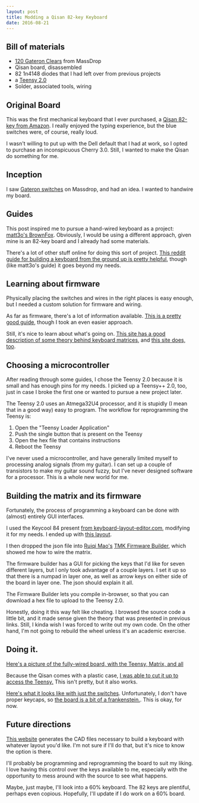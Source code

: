 ```yaml
---
layout: post
title: Modding a Qisan 82-key Keyboard
date: 2016-08-21
---
```



Bill of materials
-----------------

-   [120 Gateron
    Clears](https://deskthority.net/wiki/Gateron_KS-3_series) from
    MassDrop  
-   Qisan board, disassembled  
-   82 1n4148 diodes that I had left over from previous projects  
-   a [Teensy 2.0](http://www.pjrc.com/teensy/index.html)  
-   Solder, associated tools, wiring

Original Board
--------------

This was the first mechanical keyboard that I ever purchased, a [Qisan
82-key from
Amazon](https://www.amazon.com/Qisan-Keyboard-Mechanical-Backlight-Cable-Black/dp/B01890YINM/).
I really enjoyed the typing experience, but the blue switches were, of
course, really loud.

I wasn't willing to put up with the Dell default that I had at work, so
I opted to purchase an inconspicuous Cherry 3.0. Still, I wanted to make
the Qisan do something for me.

Inception
---------

I saw [Gateron switches](https://www.massdrop.com/buy/gateron-switches)
on Massdrop, and had an idea. I wanted to handwire my board.

Guides
------

This post inspired me to pursue a hand-wired keyboard as a project:
[matt3o's
BrownFox](https://deskthority.net/workshop-f7/brownfox-step-by-step-t6050.html).
Obviously, I would be using a different approach, given mine is an
82-key board and I already had some materials.

There's a lot of other stuff online for doing this sort of project.
[This reddit guide for building a keyboard from the ground up is pretty
helpful](https://www.reddit.com/r/MechanicalKeyboards/comments/4l0p41/guide_detailed_guide_to_making_a_custom_keyboard/),
though (like matt3o's guide) it goes beyond my needs.

Learning about firmware
-----------------------

Physically placing the switches and wires in the right places is easy
enough, but I needed a custom solution for firmware and wiring.

As far as firmware, there's a lot of information available. [This is a
pretty good
guide](https://deskthority.net/workshop-f7/how-to-build-your-very-own-keyboard-firmware-t7177.html),
though I took an even easier approach.

Still, it's nice to learn about what's going on. [This site has a good
description of some theory behind keyboard
matrices](http://blog.komar.be/how-to-make-a-keyboard-the-matrix/), and
[this site does,
too](http://pcbheaven.com/wikipages/How_Key_Matrices_Works/).

Choosing a microcontroller
--------------------------

After reading through some guides, I chose the Teensy 2.0 because it is
small and has enough pins for my needs. I picked up a Teensy++ 2.0, too,
just in case I broke the first one or wanted to pursue a new project
later.

The Teensy 2.0 uses an Atmega32U4 processor, and it is stupidly (I mean
that in a good way) easy to program. The workflow for reprogramming the
Teensy is:

1.  Open the "Teensy Loader Application"  
2.  Push the single button that is present on the Teensy  
3.  Open the hex file that contains instructions
4.  Reboot the Teensy

I've never used a microcontroller, and have generally limited myself to
processing analog signals (from my guitar). I can set up a couple of
transistors to make my guitar sound fuzzy, but I've never designed
software for a processor. This is a whole new world for me.

Building the matrix and its firmware
------------------------------------

Fortunately, the process of programming a keyboard can be done with
(almost) entirely GUI interfaces.

I used the Keycool 84 present [from
keyboard-layout-editor.com](http://www.keyboard-layout-editor.com/),
modifying it for my needs. I ended up with [this
layout](http://www.mustafa.fyi/assets/qisan_keyboard_layout.json).

I then dropped the json file into [Ruiqi Mao's](reddit.com/u/iandr0idos)
[TMK Firmware Builder](http://kb.sized.io/), which showed me how to wire
the matrix.

The firmware builder has a GUI for picking the keys that I'd like for
seven different layers, but I only took advantage of a couple layers. I
set it up so that there is a numpad in layer one, as well as arrow keys
on either side of the board in layer one. The json should explain it
all.

The Firmware Builder lets you compile in-browser, so that you can
download a hex file to upload to the Teensy 2.0.

Honestly, doing it this way felt like cheating. I browsed the source
code a little bit, and it made sense given the theory that was presented
in previous links. Still, I kinda wish I was forced to write out my own
code. On the other hand, I'm not going to rebuild the wheel unless it's
an academic exercise.

Doing it.
---------

[Here's a picture of the fully-wired board, with the Teensy, Matrix, and
all](http://www.mustafa.fyi/assets/qisan_matrix.JPG)

Because the Qisan comes with a plastic case, [I was able to cut it up to
access the
Teensy.](http://www.mustafa.fyi/assets/qisan_teensy_access.JPG) This
isn't pretty, but it also works.

[Here's what it looks like with just the
switches](http://www.mustafa.fyi/assets/qisan_switches.JPG).
Unfortunately, I don't have proper keycaps, so [the board is a bit of a
frankenstein.](http://www.mustafa.fyi/assets/qisan_frankenstein.JPG).
This is okay, for now.

Future directions
-----------------

[This website](http://builder.swillkb.com/) generates the CAD files
necessary to build a keyboard with whatever layout you'd like. I'm not
sure if I'll do that, but it's nice to know the option is there.

I'll probably be programming and reprogramming the board to suit my
liking. I love having this control over the keys available to me,
especially with the opportunity to mess around with the source to see
what happens.

Maybe, just maybe, I'll look into a 60% keyboard. The 82 keys are
plentiful, perhaps even copious. Hopefully, I'll update if I do work on
a 60% board.
